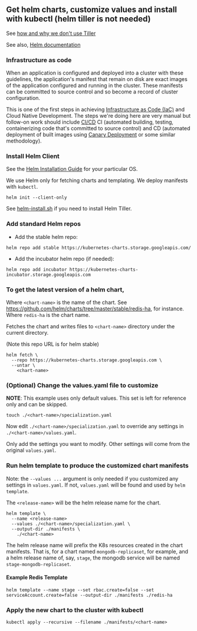 ## Get helm charts, customize values and install with kubectl (helm tiller is not needed)
See [how and why we don't use Tiller](https://blog.giantswarm.io/what-you-yaml-is-what-you-get)

See also, [Helm documentation](https://docs.helm.sh/helm/#helm)

### Infrastructure as code
When an application is configured and deployed into a cluster with these guidelines, the application's manifest that remain on disk are exact images of the application configured and running in the cluster.
These manifests can be committed to source control and so become a record of cluster configuration.

This is one of the first steps in achieving [Infrastructure as Code (IaC)](https://en.wikipedia.org/wiki/Infrastructure_as_Code) and Cloud Native Development. The steps we're doing here are very manual but follow-on work should include [CI/CD](https://medium.com/@nirespire/what-is-cicd-concepts-in-continuous-integration-and-deployment-4fe3f6625007) CI (automated building, testing, containerizing code that's committed to source control) and CD (automated deployment of built images using [Canary Deployment](https://octopus.com/docs/deployment-patterns/canary-deployments) or some similar methodology).

### Install Helm Client
See the [Helm Installation Guide](https://docs.helm.sh/using_helm/#installing-helm) for your particular OS.

We use Helm only for fetching charts and templating.  We deploy manifests with `kubectl`.
```
helm init --client-only
```
See [helm-install.sh](./helm-install.sh) if you need to install Helm Tiller.

### Add standard Helm repos
* Add the stable helm repo:
```
helm repo add stable https://kubernetes-charts.storage.googleapis.com/
```
* Add the incubator helm repo (if needed):
```
helm repo add incubator https://kubernetes-charts-incubator.storage.googleapis.com
```

### To get the latest version of a helm chart,
Where `<chart-name>` is the name of the chart.  See https://github.com/helm/charts/tree/master/stable/redis-ha, for instance.  Where `redis-ha` is the chart name.

Fetches the chart and writes files to `<chart-name>` directory under the current directory.

(Note this repo URL is for helm stable)

```
helm fetch \
  --repo https://kubernetes-charts.storage.googleapis.com \
  --untar \
    <chart-name>
```

### (Optional) Change the values.yaml file to customize
**NOTE**: This example uses only default values. This set is left for reference only and can be skipped.
```
touch ./<chart-name>/specialization.yaml
```

Now edit `./<chart-name>/specialization.yaml` to override any settings in `./<chart-name>/values.yaml`.

Only add the settings you want to modify. Other settings will come from the original `values.yaml`.

### Run helm template to produce the customized chart manifests
Note: the `--values ...` argument is only needed if you customized any settings in `values.yaml`.  If not, `values.yaml` will be found and used by `helm template`.

The `<release-name>` will be the helm release name for the chart.
```
helm template \
  --name <release-name>
  --values ./<chart-name>/specialization.yaml \
  --output-dir ./manifests \
    ./<chart-name>
```
The helm release name will prefix the K8s resources created in the chart manifests.  That is, for a chart named `mongodb-replicaset`, for example, and a helm release name of, say, `stage`, the mongodb service will be named `stage-mongodb-replicaset`.

#### Example Redis Template
```
helm template --name stage --set rbac.create=false --set serviceAccount.create=false --output-dir ./manifests ./redis-ha
```

### Apply the new chart to the cluster with kubectl
```
kubectl apply --recursive --filename ./manifests/<chart-name>
```
